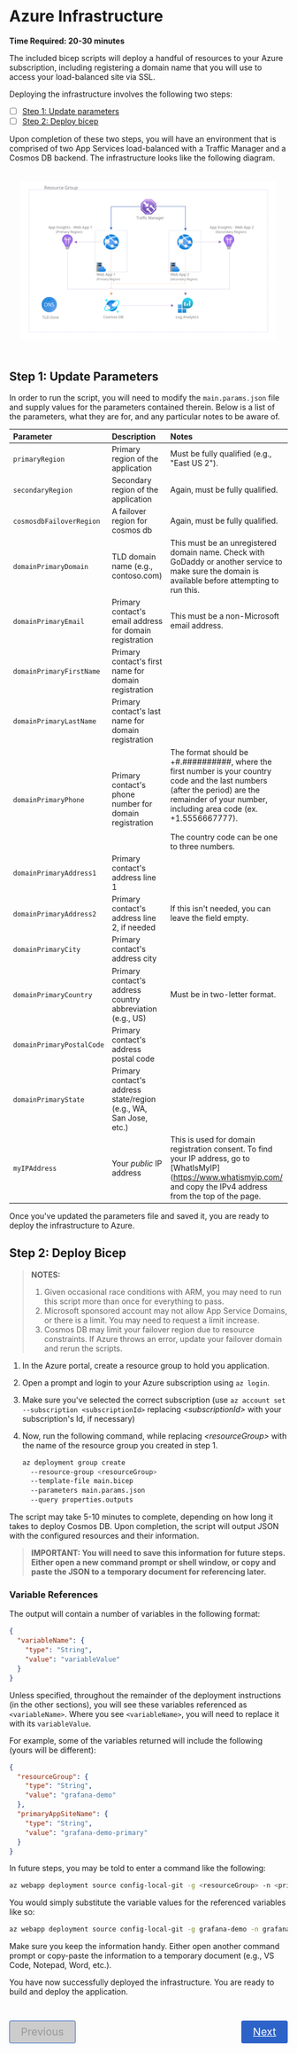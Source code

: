 # Azure Infrastructure
<!-- markdownlint-disable-next-line MD036 -->
**Time Required: 20-30 minutes**

The included bicep scripts will deploy a handful of resources to your Azure subscription, including registering a domain name that you will use to access your load-balanced site via SSL.

Deploying the infrastructure involves the following two steps:

- [ ] [Step 1: Update parameters](#step-1-update-parameters)
- [ ] [Step 2: Deploy bicep](#step-2-deploy-bicep)

Upon completion of these two steps, you will have an environment that is comprised of two App Services load-balanced with a Traffic Manager and a Cosmos DB backend. The infrastructure looks like the following diagram.
<!-- markdownlint-disable MD033 -->
<div style="padding:20px;text-align:center;">
<img src="./topology.svg" />
</div>
<!-- markdownlint-enable MD033 -->

## Step 1: Update Parameters

In order to run the script, you will need to modify the `main.params.json` file and supply values for the parameters contained therein. Below is a list of the parameters, what they are for, and any particular notes to be aware of.

| Parameter | Description | Notes |
| :-        | :-          | :-           |
| `primaryRegion` | Primary region of the application | Must be fully qualified (e.g., "East US 2"). |
| `secondaryRegion` | Secondary region of the application | Again, must be fully qualified. |
| `cosmosdbFailoverRegion` | A failover region for cosmos db | Again, must be fully qualified. |
| `domainPrimaryDomain` | TLD domain name (e.g., contoso.com) | This must be an unregistered domain name. Check with GoDaddy or another service to make sure the domain is available before attempting to run this. |
| `domainPrimaryEmail` | Primary contact's email address for domain registration | This must be a non-Microsoft email address.|
| `domainPrimaryFirstName` | Primary contact's first name for domain registration | |
| `domainPrimaryLastName` | Primary contact's last name for domain registration | |
| `domainPrimaryPhone` | Primary contact's phone number for domain registration | The format should be +#.##########, where the first number is your country code and the last numbers (after the period) are the remainder of your number, including area code (ex. +1.5556667777).<br /><br />The country code can be one to three numbers. |
| `domainPrimaryAddress1` | Primary contact's address line 1 | |
| `domainPrimaryAddress2` | Primary contact's address line 2, if needed | If this isn't needed, you can leave the field empty. |
| `domainPrimaryCity` | Primary contact's address city | |
| `domainPrimaryCountry` | Primary contact's address country abbreviation (e.g., US) | Must be in two-letter format. |
| `domainPrimaryPostalCode` | Primary contact's address postal code | |
| `domainPrimaryState` | Primary contact's address state/region (e.g., WA, San Jose, etc.) | |
| `myIPAddress` | Your _public_ IP address | This is used for domain registration consent. To find your IP address, go to [WhatIsMyIP](https://www.whatismyip.com/ and copy the IPv4 address from the top of the page.

Once you've updated the parameters file and saved it, you are ready to deploy the infrastructure to Azure.

## Step 2: Deploy Bicep

> **NOTES:**  
>
> 1. Given occasional race conditions with ARM, you may need to run this script more than once for everything to pass.  
> 2. Microsoft sponsored account may not allow App Service Domains, or there is a limit. You may need to request a limit increase.
> 3. Cosmos DB may limit your failover region due to resource constraints. If Azure throws an error, update your failover domain and rerun the scripts.

1. In the Azure portal, create a resource group to hold you application.
2. Open a prompt and login to your Azure subscription using `az login`.
3. Make sure you've selected the correct subscription (use `az account set --subscription <subscriptionId>` replacing _\<subscriptionId\>_ with your subscription's Id, if necessary)
4. Now, run the following command, while replacing _\<resourceGroup\>_ with the name of the resource group you created in step 1.

   ```bash
   az deployment group create 
     --resource-group <resourceGroup>
     --template-file main.bicep 
     --parameters main.params.json 
     --query properties.outputs
   ```

The script may take 5-10 minutes to complete, depending on how long it takes to deploy Cosmos DB. Upon completion, the script will output JSON with the configured resources and their information.

> **IMPORTANT: You will need to save this information for future steps. Either open a new command prompt or shell window, or copy and paste the JSON to a temporary document for referencing later.**

### Variable References

The output will contain a number of variables in the following format:

```json
{
  "variableName": {
    "type": "String",
    "value": "variableValue"
  }
}
```

Unless specified, throughout the remainder of the deployment instructions (in the other sections), you will see these variables referenced as `<variableName>`. Where you see `<variableName>`, you will need to replace it with its `variableValue`.

For example, some of the variables returned will include the following (yours will be different):

```json
{
  "resourceGroup": {
    "type": "String",
    "value": "grafana-demo"
  },
  "primaryAppSiteName": {
    "type": "String",
    "value": "grafana-demo-primary"
  }
}
```

In future steps, you may be told to enter a command like the following:

```bash
az webapp deployment source config-local-git -g <resourceGroup> -n <primaryAppSiteName> --out tsv
```

You would simply substitute the variable values for the referenced variables like so:

```bash
az webapp deployment source config-local-git -g grafana-demo -n grafana-demo-primary --out tsv
```

Make sure you keep the information handy. Either open another command prompt or copy-paste the information to a temporary document (e.g., VS Code, Notepad, Word, etc.).

You have now successfully deployed the infrastructure. You are ready to build and deploy the application.

<!-- markdownlint-disable MD033 -->
<div style="display:flex;flex-direction:row;justify-content:space-between;padding-top:30px;">
  <style>
    .button {
      color: #ffffff !important;
      background-color: #2d63c8 !important;
      font-size: 19px;
      border: 1px solid #2d63c8;
      border-radius: 3px;
      padding: 8px 20px;
      cursor: pointer;
    }
    .button.disabled {
      background-color:#ccc !important;
      color: #999 !important;
      cursor: default;
    }
    .button:not(.disabled):hover {
      color: #2d63c8 !important;
      background-color: #ffffff !important;
    }
  </style>
  <a class="button disabled" type="button">Previous</a>
  <a class="button" href="../app/README.md">Next</a>
</div>
